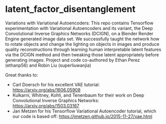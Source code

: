 # latent_factor_disentanglement

Variations with Variational Autoencoders:
This repo contains Tensorflow experimentation with Variational Autoencoders and its variant, the Deep Convolutional Inverse Graphics Networks (DCIGN), on a Blender Render Engine generated image data set.
We successfully taught the network how to rotate objects and change the lighting on objects in images and produce quality reconstructions through learning human interpretable latent features via the DCIGN method and then tweaking those latent appropriately before generating images.
Project and code co-authored by Ethan Perez (ethanp56) and Robin Liu (superliuwanjia)

Great thanks to:
- Carl Doersch for his excellent VAE tutorial: https://arxiv.org/abs/1606.05908
- Kulkarni, Whitney, Kohli, and Tenenbaum for their work on Deep Convolutional Inverse Graphics Networks: https://arxiv.org/abs/1503.03167
- Jan Metzen for his Tensorflow Variational Autoencoder tutorial, which our code is based off: https://jmetzen.github.io/2015-11-27/vae.html
